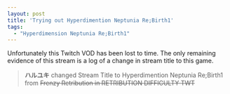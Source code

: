 ```yaml
---
layout: post
title: 'Trying out Hyperdimention Neptunia Re;Birth1'
tags:
  - "Hyperdimension Neptunia Re;Birth1"
---
```


Unfortunately this Twitch VOD has been lost to time. The only remaining evidence of this stream is a log of a change in stream title to this game.

> **ハルユキ** changed Stream Title to Hyperdimention Neptunia Re;Birth1 from ~~Frenzy Retribution in RETRIBUTION DIFFICULTY TWT~~
